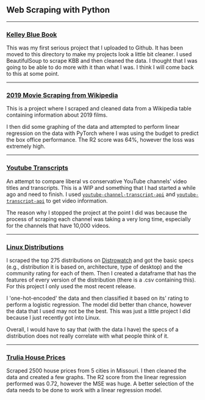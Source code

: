 ## Web Scraping with Python
---------------------------

### [Kelley Blue Book](kbb)
This was my first serious project that I uploaded to Github. It has been moved to this directory to make my projects look a little bit cleaner. I used BeautifulSoup to scrape KBB and then cleaned the data. I thought that I was going to be able to do more with it than what I was. I think I will come back to this at some point.


--------------------------------------
### [2019 Movie Scraping from Wikipedia](wikimovies)
This is a project where I scraped and cleaned data from a Wikipedia table containing information about 2019 films.

I then did some graphing of the data and attempted to perform linear regression on the data with PyTorch where I was using the budget to predict the box office performance.  The R2 score was 64%, however the loss was extremely high.

----------------------
### [Youtube Transcripts](youtube-transcripts)
An attempt to compare liberal vs conservative YouTube channels' video titles and transcripts.  This is a WIP and something that I had started a while ago and need to finish.  I used [`youtube-channel-transcript-api`](https://pypi.org/project/youtube-channel-transcript-api/) and [`youtube-transcript-api`](https://pypi.org/project/youtube-transcript-api/) to get video information.

The reason why I stopped the project at the point I did was because the process of scraping each channel was taking a very long time, especially for the channels that have 10,000 videos.

-----------------------
### [Linux Distributions](distrowatch)
I scraped the top 275 distributions on [Distrowatch](https://distrowatch.com/) and got the basic specs (e.g., distribution it is based on, architecture, type of desktop) and the community rating for each of them. Then I created a dataframe that has the features of every version of the distribution (there is a .csv containing this). For this project I only used the most recent release.

I 'one-hot-encoded' the data and then classified it based on its' rating to perform a logistic regression. The model did better than chance, however the data that I used may not be the best.  This was just a little project I did because I just recently got into Linux.

Overall, I would have to say that (with the data I have) the specs of a distribution does not really correlate with what people think of it.

-----------------------
### [Trulia House Prices](trulia)
Scraped 2500 house prices from 5 cities in Missouri. I then cleaned the data and created a few graphs.  The R2 score from the linear regression performed was 0.72, however the MSE was huge. A better selection of the data needs to be done to work with a linear regression model.
